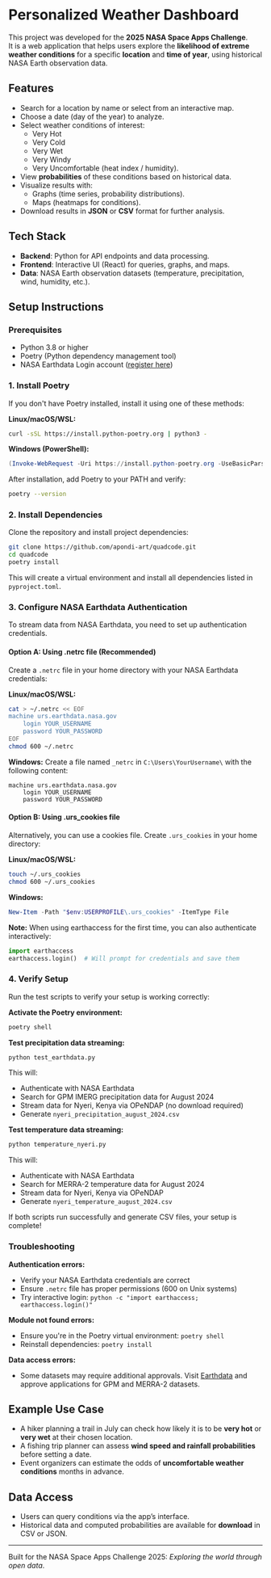 # Personalized Weather Dashboard

This project was developed for the **2025 NASA Space Apps Challenge**.  
It is a web application that helps users explore the **likelihood of extreme weather conditions** for a specific **location** and **time of year**, using historical NASA Earth observation data.

##  Features
- Search for a location by name or select from an interactive map.
- Choose a date (day of the year) to analyze.
- Select weather conditions of interest:
  - Very Hot
  - Very Cold
  - Very Wet
  - Very Windy
  - Very Uncomfortable (heat index / humidity).
- View **probabilities** of these conditions based on historical data.
- Visualize results with:
  - Graphs (time series, probability distributions).
  - Maps (heatmaps for conditions).
- Download results in **JSON** or **CSV** format for further analysis.

##  Tech Stack
- **Backend**: Python  for API endpoints and data processing.
- **Frontend**: Interactive UI (React) for queries, graphs, and maps.
- **Data**: NASA Earth observation datasets (temperature, precipitation, wind, humidity, etc.).

## Setup Instructions

### Prerequisites
- Python 3.8 or higher
- Poetry (Python dependency management tool)
- NASA Earthdata Login account ([register here](https://urs.earthdata.nasa.gov/users/new))

### 1. Install Poetry

If you don't have Poetry installed, install it using one of these methods:

**Linux/macOS/WSL:**
```bash
curl -sSL https://install.python-poetry.org | python3 -
```

**Windows (PowerShell):**
```powershell
(Invoke-WebRequest -Uri https://install.python-poetry.org -UseBasicParsing).Content | py -
```

After installation, add Poetry to your PATH and verify:
```bash
poetry --version
```

### 2. Install Dependencies

Clone the repository and install project dependencies:
```bash
git clone https://github.com/apondi-art/quadcode.git
cd quadcode
poetry install
```

This will create a virtual environment and install all dependencies listed in `pyproject.toml`.

### 3. Configure NASA Earthdata Authentication

To stream data from NASA Earthdata, you need to set up authentication credentials.

#### Option A: Using .netrc file (Recommended)

Create a `.netrc` file in your home directory with your NASA Earthdata credentials:

**Linux/macOS/WSL:**
```bash
cat > ~/.netrc << EOF
machine urs.earthdata.nasa.gov
    login YOUR_USERNAME
    password YOUR_PASSWORD
EOF
chmod 600 ~/.netrc
```

**Windows:**
Create a file named `_netrc` in `C:\Users\YourUsername\` with the following content:
```
machine urs.earthdata.nasa.gov
    login YOUR_USERNAME
    password YOUR_PASSWORD
```

#### Option B: Using .urs_cookies file

Alternatively, you can use a cookies file. Create `.urs_cookies` in your home directory:

**Linux/macOS/WSL:**
```bash
touch ~/.urs_cookies
chmod 600 ~/.urs_cookies
```

**Windows:**
```powershell
New-Item -Path "$env:USERPROFILE\.urs_cookies" -ItemType File
```

**Note:** When using earthaccess for the first time, you can also authenticate interactively:
```python
import earthaccess
earthaccess.login()  # Will prompt for credentials and save them
```

### 4. Verify Setup

Run the test scripts to verify your setup is working correctly:

**Activate the Poetry environment:**
```bash
poetry shell
```

**Test precipitation data streaming:**
```bash
python test_earthdata.py
```

This will:
- Authenticate with NASA Earthdata
- Search for GPM IMERG precipitation data for August 2024
- Stream data for Nyeri, Kenya via OPeNDAP (no download required)
- Generate `nyeri_precipitation_august_2024.csv`

**Test temperature data streaming:**
```bash
python temperature_nyeri.py
```

This will:
- Authenticate with NASA Earthdata
- Search for MERRA-2 temperature data for August 2024
- Stream data for Nyeri, Kenya via OPeNDAP
- Generate `nyeri_temperature_august_2024.csv`

If both scripts run successfully and generate CSV files, your setup is complete!

### Troubleshooting

**Authentication errors:**
- Verify your NASA Earthdata credentials are correct
- Ensure `.netrc` file has proper permissions (600 on Unix systems)
- Try interactive login: `python -c "import earthaccess; earthaccess.login()"`

**Module not found errors:**
- Ensure you're in the Poetry virtual environment: `poetry shell`
- Reinstall dependencies: `poetry install`

**Data access errors:**
- Some datasets may require additional approvals. Visit [Earthdata](https://urs.earthdata.nasa.gov/) and approve applications for GPM and MERRA-2 datasets.

##  Example Use Case
- A hiker planning a trail in July can check how likely it is to be **very hot** or **very wet** at their chosen location.
- A fishing trip planner can assess **wind speed and rainfall probabilities** before setting a date.
- Event organizers can estimate the odds of **uncomfortable weather conditions** months in advance.

## Data Access
- Users can query conditions via the app’s interface.
- Historical data and computed probabilities are available for **download** in CSV or JSON.

---

 Built for the NASA Space Apps Challenge 2025: *Exploring the world through open data*.
